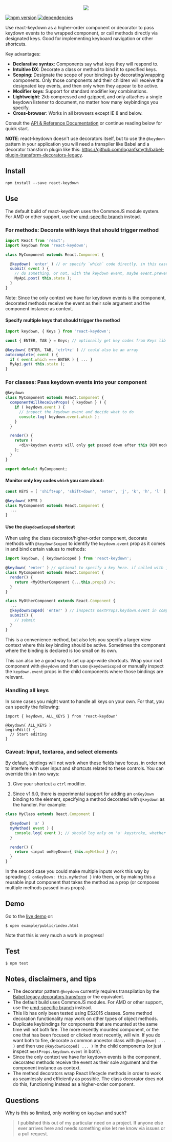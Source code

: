 <p align="center">
  <a href="http://glortho.github.io/react-keydown/example/index.html" target="_blank"><img src="https://raw.githubusercontent.com/glortho/react-keydown/master/example/public/react-keydown-logo.png" /></a>
</p>

[![npm version](https://badge.fury.io/js/react-keydown.svg)](https://badge.fury.io/js/react-keydown)
[![dependencies](https://david-dm.org/glortho/react-keydown.svg)](https://david-dm.org/glortho/react-keydown.svg)

Use react-keydown as a higher-order component or decorator to pass keydown
events to the wrapped component, or call methods directly via designated keys. Good
for implementing keyboard navigation or other shortcuts.

Key advantages:

* **Declarative syntax**: Components say what keys they will respond to.
* **Intuitive DX**: Decorate a class or method to bind it to specified keys.
* **Scoping**: Designate the scope of your bindings by decorating/wrapping components. Only those components and their children will receive the designated key events, and then only when they appear to be active.
* **Modifier keys**: Support for standard modifier key combinations.
* **Lightweight**: 2kb compressed and gzipped, and only attaches a single keydown listener to document, no matter how many keybindings you specify.
* **Cross-browser**: Works in all browsers except IE 8 and below.

Consult the [API & Reference Documentation](https://github.com/jedverity/react-keydown/wiki/API-&-Reference) or continue reading below for quick start.

**NOTE**: react-keydown doesn't use decorators itself, but to use the `@keydown` pattern in your application you will need a transpiler like Babel and a decorator transform plugin like this: https://github.com/loganfsmyth/babel-plugin-transform-decorators-legacy.

## Install

```
npm install --save react-keydown
```

## Use

The default build of react-keydown uses the CommonJS module system. For
AMD or other support, use the [umd-specific
branch](https://github.com/jedverity/react-keydown/tree/master-umd) instead.

### For methods: Decorate with keys that should trigger method

```javascript
import React from 'react';
import keydown from 'react-keydown';

class MyComponent extends React.Component {

  @keydown( 'enter' ) // or specify `which` code directly, in this case 13
  submit( event ) {
    // do something, or not, with the keydown event, maybe event.preventDefault()
    MyApi.post( this.state );
  }
}
```

Note: Since the only context we have for keydown events is the component, decorated methods receive the event as their sole argument and the component instance as context.

#### Specify multiple keys that should trigger the method

```javascript
import keydown, { Keys } from 'react-keydown';

const { ENTER, TAB } = Keys; // optionally get key codes from Keys lib to check against later

@keydown( ENTER, TAB, 'ctrl+z' ) // could also be an array
autocomplete( event ) {
  if ( event.which === ENTER ) { ... }
  MyApi.get( this.state );
}
```

### For classes: Pass keydown events into your component

```javascript
@keydown
class MyComponent extends React.Component {
  componentWillReceiveProps( { keydown } ) {
    if ( keydown.event ) {
      // inspect the keydown event and decide what to do
      console.log( keydown.event.which );
    }
  }

  render() {
    return (
      <div>keydown events will only get passed down after this DOM node mounts or is clicked on</div>
    );
  }
}

export default MyComponent;
```

#### Monitor only key codes `which` you care about:

```javascript
const KEYS = [ 'shift+up', 'shift+down', 'enter', 'j', 'k', 'h', 'l' ];

@keydown( KEYS )
class MyComponent extends React.Component {
  ...
}
```

#### Use the `@keydownScoped` shortcut

When using the class decorator/higher-order component, decorate methods with `@keydownScoped` to identify the `keydown.event` prop as it comes in and bind certain values to methods:

```javascript
import keydown, { keydownScoped } from 'react-keydown';

@keydown( 'enter' ) // optional to specify a key here. if called with just @keydown, all key events will get passed down
class MyComponent extends React.Component {
  render() {
    return <MyOtherComponent {...this.props} />;
  }
}

class MyOtherComponent extends React.Component {
  ...
  @keydownScoped( 'enter' ) // inspects nextProps.keydown.event in componentWillReceiveProps behind the scenes
  submit() {
    // submit
  }
}
```

This is a convenience method, but also lets you specify a larger view context where this key binding should be active. Sometimes the component where the binding is declared is too small on its own.

This can also be a good way to set up app-wide shortcuts. Wrap your root component with `@keydown` and then use  `@keydownScoped` or manually inspect the `keydown.event` props in the child components where those bindings are relevant.

### Handling all keys

In some cases you might want to handle all keys on your own. For that, you can specify the following:

```
import { keydown, ALL_KEYS } from 'react-keydown'

@keydown( ALL_KEYS )
beginEdit() {
  // Start editing
}
```

### Caveat: Input, textarea, and select elements

By default, bindings will not work when these fields have focus, in order not to interfere with user input and shortcuts related to these controls. You can override this in two ways:

1. Give your shortcut a `ctrl` modifier.

2. Since v1.6.0, there is experimental support for adding an `onKeyDown` binding to the element, specifying a method decorated with `@keydown` as the handler. For example:

```javascript
class MyClass extends React.Component {

  @keydown( 'a' )
  myMethod( event ) {
    console.log( event ); // should log only on 'a' keystroke, whether input is focused or not
  }

  render() {
    return <input onKeyDown={ this.myMethod } />;
  }
}
```

In the second case you could make multiple inputs work this way by spreading `{ onKeyDown: this.myMethod }` into them, or by making this a reusable input component that takes the method as a prop (or composes multiple methods passed in as props).

## Demo

Go to the [live
demo](http://glortho.github.io/react-keydown/example/index.html) or:

```
$ open example/public/index.html
```

Note that this is very much a work in progress!

## Test

```
$ npm test
```


## Notes, disclaimers, and tips

* The decorator pattern `@keydown` currently requires transpilation by
  the [Babel legacy decorators transform](https://github.com/loganfsmyth/babel-plugin-transform-decorators-legacy) or the equivalent.
* The default build uses CommonJS modules. For AMD or other support, use the
  [umd-specific
  branch](https://github.com/jedverity/react-keydown/tree/master-umd) instead.
* This lib has only been tested using ES2015 classes. Some method decoration
  functionality may work on other types of object methods.
* Duplicate keybindings for components that are mounted at the same time will
  not both fire. The more recently mounted component, or the one that has been
  focused or clicked most recently, will win. If you do want both to fire,
  decorate a common ancestor class with `@keydown( ... )` and then use
  `@keydownScoped( ... )` in the child components (or just inspect
  `nextProps.keydown.event` in both).
* Since the only context we have for keydown events is the component, decorated
  methods receive the event as their sole argument and the component instance as
  context.
* The method decorators wrap React lifecycle methods in order to work
  as seamlessly and efficiently as possible. The class decorator does not do
  this, functioning instead as a higher-order component.

## Questions

Why is this so limited, only working on `keydown` and such?

> I published this out of my particular need on a project. If anyone else ever
arrives here and needs something else let me know via issues or a pull request.

